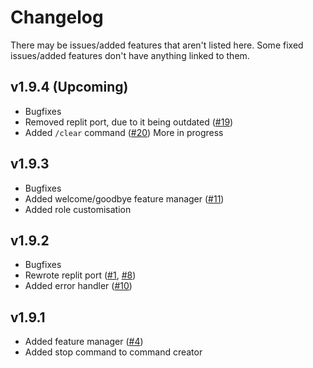 # Changelog
There may be issues/added features that aren't listed here. Some fixed issues/added features don't have anything linked to them.

## v1.9.4 (Upcoming)
- Bugfixes
- Removed replit port, due to it being outdated ([#19](https://github.com/ElBe-Development/discord.py-bot-template/issues/19))
- Added `/clear` command ([#20](https://github.com/ElBe-Development/discord.py-bot-template/issues/20))
More in progress

## v1.9.3
- Bugfixes
- Added welcome/goodbye feature manager ([#11](https://github.com/ElBe-Development/discord.py-bot-template/issues/11))
- Added role customisation

## v1.9.2
- Bugfixes
- Rewrote replit port ([#1](https://github.com/ElBe-Development/discord.py-bot-template/issues/1), [#8](https://github.com/ElBe-Development/discord.py-bot-template/issues/8))
- Added error handler ([#10](https://github.com/ElBe-Development/discord.py-bot-template/issues/10))

## v1.9.1
- Added feature manager ([#4](https://github.com/ElBe-Development/discord.py-bot-template/issues/4))
- Added stop command to command creator
